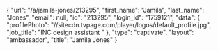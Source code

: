 {
    "url": "\/a\/jamila-jones\/213295",
    "first_name": "Jamila",
    "last_name": "Jones",
    "email": null,
    "id": "213295",
    "login_id": "1759121",
    "data": {
        "profilePhoto": "\/\/sitecdn.tvpage.com\/player\/logos\/default_profile.jpg",
        "job_title": "INC design assistant "
    },
    "type": "captivate",
    "layout": "ambassador",
    "title": "Jamila Jones"
}